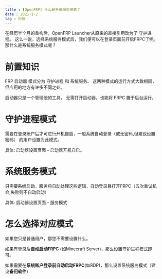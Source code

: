```yaml
---
title : [OpenFRP] 什么是系统服务模式？
date : 2021-1-2
tag : 科技
---
```


<p>
在经历半个月的重构后，OpenFRP Launcher从原来的直接引用改为了 守护进程。
这么一说，选择系统服务模式后，我们便可以在登录页面前开启FRPC了呢。
那什么是系统服务模式呢？
<!-- more -->
</P> 

# 前置知识

<p>
FRP 启动器 模式分为 守护进程 和 系统服务。
这两种模式的运行方式大致相同，但应用的地方有许多不同之处。

启动器只是一个管理他的工具，
无需打开启动器，也能将 FRPC 置于后台运行。
</p>

# 守护进程模式

<p>
需要在登录账户后才可进行开机自启，一般系统自动登录（或无密码,但建议设置密码）
的用户设置为此模式。

具体: 启动器设置页面 - 启动器开机自启。
</p>

# 系统服务模式

<p>
只需要系统启动，服务将自动处理这些逻辑，自动登录且打开FRPC（五次重试机会,失败则不自动启动）

具体: 启动器设置页面 - 服务模式
</p>

# 怎么选择对应模式

<P>
如果您只是普通用户，那您不需要设置什么。

如果有登录后**自动启动FRPC** (如Minecraft Server)，那么设置守护进程模式即可。

如果需要在**系统账户登录前自动启动FRPC**(如RDP)，那么设置系统服务模式（建议**备用软件**）
</P>

